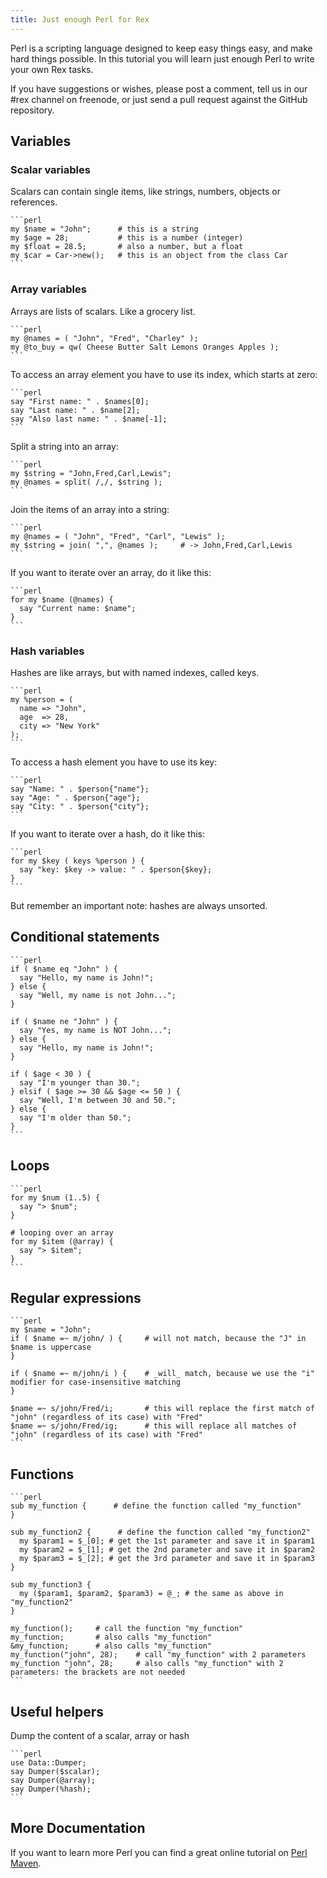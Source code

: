 ```yaml
---
title: Just enough Perl for Rex
---
```


Perl is a scripting language designed to keep easy things easy, and make hard things possible. In this tutorial you will learn just enough Perl to write your own Rex tasks.

If you have suggestions or wishes, please post a comment, tell us in our \#rex channel on freenode, or just send a pull request against the GitHub repository.

## Variables

### Scalar variables

Scalars can contain single items, like strings, numbers, objects or references.

    ```perl
    my $name = "John";      # this is a string
    my $age = 28;           # this is a number (integer)
    my $float = 28.5;       # also a number, but a float
    my $car = Car->new();   # this is an object from the class Car
    ```

### Array variables

Arrays are lists of scalars. Like a grocery list.

    ```perl
    my @names = ( "John", "Fred", "Charley" );
    my @to_buy = qw( Cheese Butter Salt Lemons Oranges Apples );
    ```

To access an array element you have to use its index, which starts at zero:

    ```perl
    say "First name: " . $names[0];
    say "Last name: " . $name[2];
    say "Also last name: " . $name[-1];
    ```

Split a string into an array:

    ```perl
    my $string = "John,Fred,Carl,Lewis";
    my @names = split( /,/, $string );
    ```

Join the items of an array into a string:

    ```perl
    my @names = ( "John", "Fred", "Carl", "Lewis" );
    my $string = join( ",", @names );     # -> John,Fred,Carl,Lewis
    ```

If you want to iterate over an array, do it like this:

    ```perl
    for my $name (@names) {
      say "Current name: $name";
    }
    ```

### Hash variables

Hashes are like arrays, but with named indexes, called keys.

    ```perl
    my %person = (
      name => "John",
      age  => 28,
      city => "New York"
    );
    ```

To access a hash element you have to use its key:

    ```perl
    say "Name: " . $person{"name"};
    say "Age: " . $person{"age"};
    say "City: " . $person{"city"};
    ```

If you want to iterate over a hash, do it like this:

    ```perl
    for my $key ( keys %person ) {
      say "key: $key -> value: " . $person{$key};
    }
    ```

But remember an important note: hashes are always unsorted.

## Conditional statements

    ```perl
    if ( $name eq "John" ) {
      say "Hello, my name is John!";
    } else {
      say "Well, my name is not John...";
    }

    if ( $name ne "John" ) {
      say "Yes, my name is NOT John...";
    } else {
      say "Hello, my name is John!";
    }

    if ( $age < 30 ) {
      say "I'm younger than 30.";
    } elsif ( $age >= 30 && $age <= 50 ) {
      say "Well, I'm between 30 and 50.";
    } else {
      say "I'm older than 50.";
    } 
    ```

## Loops

    ```perl
    for my $num (1..5) {
      say "> $num";
    }

    # looping over an array
    for my $item (@array) {
      say "> $item";
    } 
    ```

## Regular expressions

    ```perl
    my $name = "John";
    if ( $name =~ m/john/ ) {     # will not match, because the "J" in $name is uppercase
    }

    if ( $name =~ m/john/i ) {    # _will_ match, because we use the "i" modifier for case-insensitive matching
    }

    $name =~ s/john/Fred/i;       # this will replace the first match of "john" (regardless of its case) with "Fred"
    $name =~ s/john/Fred/ig;      # this will replace all matches of "john" (regardless of its case) with "Fred"
    ```

## Functions

    ```perl
    sub my_function {      # define the function called "my_function"
    }

    sub my_function2 {      # define the function called "my_function2" 
      my $param1 = $_[0]; # get the 1st parameter and save it in $param1
      my $param2 = $_[1]; # get the 2nd parameter and save it in $param2
      my $param3 = $_[2]; # get the 3rd parameter and save it in $param3
    }

    sub my_function3 {
      my ($param1, $param2, $param3) = @_; # the same as above in "my_function2"
    }

    my_function();     # call the function "my_function"
    my_function;       # also calls "my_function"
    &my_function;      # also calls "my_function"
    my_function("john", 28);    # call "my_function" with 2 parameters
    my_function "john", 28;     # also calls "my_function" with 2 parameters: the brackets are not needed
    ```

## Useful helpers

Dump the content of a scalar, array or hash

    ```perl
    use Data::Dumper;
    say Dumper($scalar);
    say Dumper(@array);
    say Dumper(%hash);
    ```

 

## More Documentation

If you want to learn more Perl you can find a great online tutorial on [Perl Maven](http://perlmaven.com/perl-tutorial).

 
